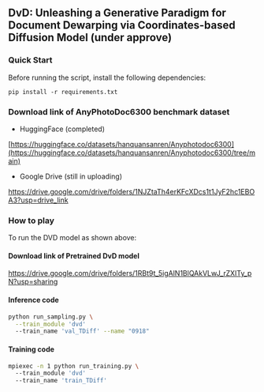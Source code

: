 ## DvD: Unleashing a Generative Paradigm for Document Dewarping via Coordinates-based Diffusion Model (under approve) 


### Quick Start
Before running the script, install the following dependencies:

```shell
pip install -r requirements.txt
```

### Download link of AnyPhotoDoc6300 benchmark dataset 
* HuggingFace (completed)
  
[https://huggingface.co/datasets/hanquansanren/Anyphotodoc6300](https://huggingface.co/datasets/hanquansanren/Anyphotodoc6300/tree/main)
* Google Drive (still in uploading)
  
https://drive.google.com/drive/folders/1NJZtaTh4erKFcXDcs1t1JyF2hc1EBOA3?usp=drive_link


### How to play
To run the DVD model as shown above:

#### Download link of Pretrained DvD model 
https://drive.google.com/drive/folders/1RBt9t_5igAlN1BlQAkVLwJ_rZXITy_pN?usp=sharing


#### Inference code
```bash
python run_sampling.py \
  --train_module 'dvd' 
  --train_name 'val_TDiff' --name "0918"
```

#### Training code
```bash
mpiexec -n 1 python run_training.py \  
  --train_module 'dvd' 
  --train_name 'train_TDiff' 
```

